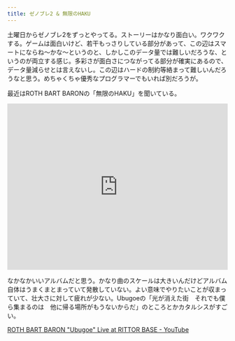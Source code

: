 ```yaml
---
title: ゼノブレ2 & 無限のHAKU
---
```


土曜日からゼノブレ2をずっとやってる。ストーリーはかなり面白い。ワクワクする。ゲームは面白いけど、若干もっさりしている部分があって、この辺はスマートにならね～かな～というのと、しかしこのデータ量では難しいだろうな、というのが両立する感じ。多彩さが面白さにつながってる部分が確実にあるので、データ量減らせとは言えないし。この辺はハードの制約等絡まって難しいんだろうなと思う。めちゃくちゃ優秀なプログラマーでもいれば別だろうが。

最近はROTH BART BARONの「無限のHAKU」を聞いている。

<iframe src="https://open.spotify.com/embed/album/3gk8vxMsJexXZiwvsuc0aw?utm_source=generator" width="100%" height="380" frameBorder="0" allowfullscreen="" allow="autoplay; clipboard-write; encrypted-media; fullscreen; picture-in-picture"></iframe>

なかなかいいアルバムだと思う。かなり曲のスケールは大きいんだけどアルバム自体はうまくまとまっていて発散していない。よい意味でやりたいことが収まっていて、壮大さに対して疲れが少ない。Ubugoeの「光が消えた街　それでも僕ら集まるのは　他に帰る場所がもうないからだ」のところとかカタルシスがすごい。

<a href="https://www.youtube.com/watch?v=utOixQn1TP4" class="embedly-card">ROTH BART BARON "Ubugoe" Live at RITTOR BASE - YouTube</a>